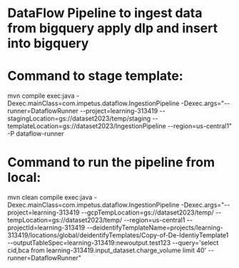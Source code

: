 DataFlow Pipeline to ingest data from bigquery apply dlp and insert into bigquery
=================================================================================

Command to stage template:
==========================
mvn compile exec:java -Dexec.mainClass=com.impetus.dataflow.IngestionPipeline -Dexec.args="--runner=DataflowRunner --project=learning-313419 --stagingLocation=gs://dataset2023/temp/staging --templateLocation=gs://dataset2023/IngestionPipeline --region=us-central1" -P dataflow-runner

Command to run the pipeline from local:
=======================================
mvn clean compile exec:java -Dexec.mainClass=com.impetus.dataflow.IngestionPipeline  -Dexec.args="--project=learning-313419 --gcpTempLocation=gs://dataset2023/temp/ --tempLocation=gs://dataset2023/temp/ --region=us-central1 --projectId=learning-313419 --deidentifyTemplateName=projects/learning-313419/locations/global/deidentifyTemplates/Copy-of-De-IdentiyTemplate1 --outputTableSpec=learning-313419:newoutput.test123 --query='select cid,bca from learning-313419.input_dataset.charge_volume limit 40' --runner=DataflowRunner"


